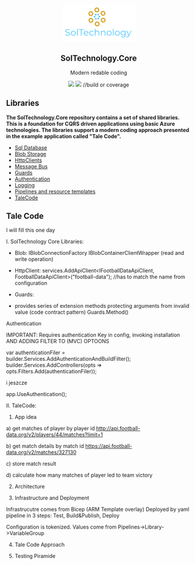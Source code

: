 

<p align="center">
    <img alt="SolTechnology-logo" src="./docs/logo.png" width="200">
</p>

<h2 align="center">
  SolTechnology.Core
</h2>

<p align="center">
 <a> Modern redable coding </a>
</p>

<p align="center">
 <a href="https://www.nuget.org/packages?q=SolTechnology"><img src="https://img.shields.io/badge/Nuget-v0.2-blue?logo=nuget"></a>
 <a href="https://github.com/AdrianStrugala/SolTechnology.Core"><img src="https://img.shields.io/badge/Downloads-500-blue?logo=github"></a>
//build or coverage

</p>


## Libraries


**The SolTechnology.Core repository contains a set of shared libraries. This is a foundation for CQRS driven applications using basic Azure technologies. The libraries support a modern coding approach presented in the example application called "Tale Code".**


- [Sql Database](https://github.com/AdrianStrugala/SolTechnology.Core/tree/master/docs/Sql.md)
- [Blob Storage](https://github.com/AdrianStrugala/SolTechnology.Core/tree/master/docs/Blob.md)
- [HttpClients](https://github.com/AdrianStrugala/SolTechnology.Core/tree/master/docs/Clients.md)
- [Message Bus](https://github.com/AdrianStrugala/SolTechnology.Core/tree/master/docs/Bus.md)
- [Guards](https://github.com/AdrianStrugala/SolTechnology.Core/tree/master/docs/Guards.md)
- [Authentication](https://github.com/AdrianStrugala/SolTechnology.Core/tree/master/docs/Auth.md)
- [Logging](https://github.com/AdrianStrugala/SolTechnology.Core/tree/master/docs/Log.md)
- [Pipelines and resource templates](https://github.com/AdrianStrugala/SolTechnology.Core/tree/master/docs/CICD.md)
- [TaleCode](https://github.com/AdrianStrugala/SolTechnology.Core/tree/master/docs/Tale.md)



## Tale Code

I will fill this one day




I. SolTechnology Core Libraries:




 - Blob:
IBlobConnectionFactory
IBlobContainerClientWrapper (read and write operation)


- HttpClient:
     services.AddApiClient<IFootballDataApiClient, FootballDataApiClient>("football-data");  //has to match the name from configuration

- Guards:
 * provides series of extension methods protecting arguments from invalid value (code contract pattern)
Guards.Method()


Authentication

IMPORTANT:
Requires authentication Key in config, invoking installation AND ADDING FILTER TO (MVC) OPTOONS 

var authenticationFiler = builder.Services.AddAuthenticationAndBuildFilter();
builder.Services.AddControllers(opts => opts.Filters.Add(authenticationFiler));


i jeszcze

  app.UseAuthentication();


II. TaleCode:

1) App idea

a) get matches of player by player id
http://api.football-data.org/v2/players/44/matches?limit=1

b) get match details by match id
https://api.football-data.org/v2/matches/327130

c) store match result

d) calculate how many matches of player led to team victory

2) Architecture

3) Infrastructure and Deployment

Infrastrucutre comes from Bicep (ARM Template overlay)
Deployed by yaml pipeline in 3 steps: Test, Build&Publish, Deploy

Configuration is tokenized. Values come from Pipelines->Library->VariableGroup


4) Tale Code Approach



5) Testing Piramide